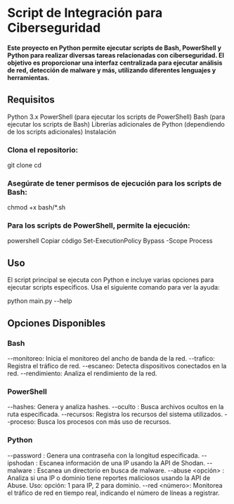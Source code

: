 # Script de Integración para Ciberseguridad

#### Este proyecto en Python permite ejecutar scripts de Bash, PowerShell y Python para realizar diversas tareas relacionadas con ciberseguridad. El objetivo es proporcionar una interfaz centralizada para ejecutar análisis de red, detección de malware y más, utilizando diferentes lenguajes y herramientas.

## Requisitos

Python 3.x
PowerShell (para ejecutar los scripts de PowerShell)
Bash (para ejecutar los scripts de Bash)
Librerías adicionales de Python (dependiendo de los scripts adicionales)
Instalación

### Clona el repositorio:

git clone <repositorio>
cd <directorio>

### Asegúrate de tener permisos de ejecución para los scripts de Bash:

chmod +x bash/*.sh

### Para los scripts de PowerShell, permite la ejecución:

powershell
Copiar código
Set-ExecutionPolicy Bypass -Scope Process

## Uso

El script principal se ejecuta con Python e incluye varias opciones para ejecutar scripts específicos. Usa el siguiente comando para ver la ayuda:

python main.py --help

## Opciones Disponibles

### Bash

--monitoreo: Inicia el monitoreo del ancho de banda de la red.
--trafico: Registra el tráfico de red.
--escaneo: Detecta dispositivos conectados en la red.
--rendimiento: Analiza el rendimiento de la red.

### PowerShell

--hashes: Genera y analiza hashes.
--oculto <ruta>: Busca archivos ocultos en la ruta especificada.
--recursos: Registra los recursos del sistema utilizados.
--proceso: Busca los procesos con más uso de recursos.

### Python

--password <longitud>: Genera una contraseña con la longitud especificada.
--ipshodan <APIKEY> <IP>: Escanea información de una IP usando la API de Shodan.
--malware <ruta>: Escanea un directorio en busca de malware.
--abuse <APIKEY> <opción> <valor>: Analiza si una IP o dominio tiene reportes maliciosos usando la API de Abuse. Uso:
opción: 1 para IP, 2 para dominio.
--red <número>: Monitorea el tráfico de red en tiempo real, indicando el número de líneas a registrar.
